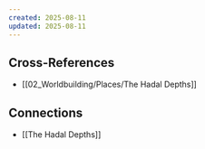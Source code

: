 ```yaml
---
created: 2025-08-11
updated: 2025-08-11
---
```




## Cross-References

- [[02_Worldbuilding/Places/The Hadal Depths]]


## Connections

- [[The Hadal Depths]]
